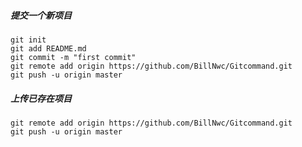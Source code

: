 ##### 提交一个新项目
```commandline
git init
git add README.md
git commit -m "first commit"
git remote add origin https://github.com/BillNwc/Gitcommand.git
git push -u origin master
```

##### 上传已存在项目
```commandline
git remote add origin https://github.com/BillNwc/Gitcommand.git
git push -u origin master
```
